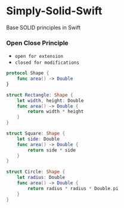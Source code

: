 # Simply-Solid-Swift
Base SOLID principles in Swift



### Open Close Principle
*  `open for extension`
*  `closed for modifications`

```swift
protocol Shape {
    func area() -> Double
}

struct Rectangle: Shape {
    let width, height: Double
    func area() -> Double {
        return width * height
    }
}

struct Square: Shape {
    let side: Double
    func area() -> Double {
        return side * side
    }
}

struct Circle: Shape {
    let radius: Double
    func area() -> Double {
        return radius * radius * Double.pi
    }
}
```
